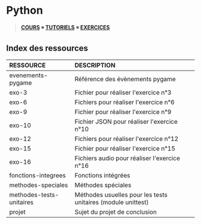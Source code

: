 # Python

> [**COURS**](https://www.youtube.com/playlist?list=PLrSOXFDHBtfHg8fWBd7sKPxEmahwyVBkC) ◾ [**TUTORIELS**](https://www.youtube.com/playlist?list=PLrSOXFDHBtfFMB2Qeuej6efzZRvjRdXo8) ◾ [**EXERCICES**](https://www.youtube.com/playlist?list=PLrSOXFDHBtfEiSgOG1FM4oq-yS24iV4s1)

## Index des ressources

|RESSOURCE|DESCRIPTION|
|:--|:--|
|evenements-pygame|Référence des évènements pygame|
|exo-3|Fichier pour réaliser l'exercice n°3|
|exo-6|Fichiers pour réaliser l'exercice n°6|
|exo-9|Fichier pour réaliser l'exercice n°9|
|exo-10|Fichier JSON pour réaliser l'exercice n°10|
|exo-12|Fichiers pour réaliser l'exercice n°12|
|exo-15|Fichier pour réaliser l'exercice n°15|
|exo-16|Fichiers audio pour réaliser l'exercice n°16|
|fonctions-integrees|Fonctions intégrées|
|methodes-speciales|Méthodes spéciales|
|methodes-tests-unitaires|Méthodes usuelles pour les tests unitaires (module unittest)|
|projet|Sujet du projet de conclusion|
